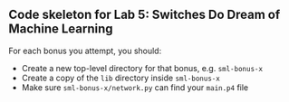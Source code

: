 ## Code skeleton for Lab 5: Switches Do Dream of Machine Learning

For each bonus you attempt, you should:

- Create a new top-level directory for that bonus, e.g. `sml-bonus-x`
- Create a copy of the `lib` directory inside `sml-bonus-x`
- Make sure `sml-bonus-x/network.py` can find your `main.p4` file
